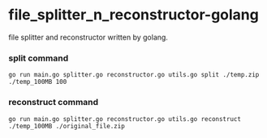 # file_splitter_n_reconstructor-golang
file splitter  and reconstructor written by golang.

### split command
```shell
go run main.go splitter.go reconstructor.go utils.go split ./temp.zip ./temp_100MB 100
```
### reconstruct command
```shell
go run main.go splitter.go reconstructor.go utils.go reconstruct ./temp_100MB ./original_file.zip
```